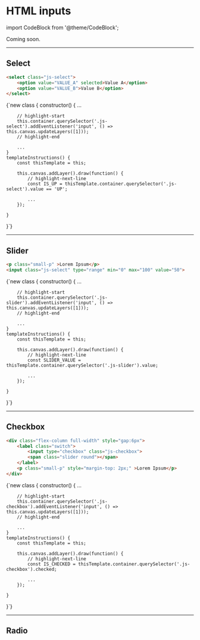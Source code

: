 # HTML inputs

import CodeBlock from '@theme/CodeBlock';

Coming soon.

---

## Select

```html
<select class="js-select">
    <option value="VALUE_A" selected>Value A</option>
    <option value="VALUE_B">Value B</option>
</select>
```

<CodeBlock className="small-code" language="javascript">
{`new class {
    constructor() {
        ...

        // highlight-start
        this.container.querySelector('.js-select').addEventListener('input', () => this.canvas.updateLayers([1]));
        // highlight-end

        ...
    }
    templateInstructions() {
        const thisTemplate = this;
        
        this.canvas.addLayer().draw(function() {
            // highlight-next-line
            const IS_UP = thisTemplate.container.querySelector('.js-select').value == 'UP';

            ...
        });
        
    }
}`}
</CodeBlock>


---

## Slider


```html
<p class="small-p" >Lorem Ipsum</p>
<input class="js-select" type="range" min="0" max="100" value="50">
```

<CodeBlock className="small-code" language="javascript">
{`new class {
    constructor() {
        ...

        // highlight-start
        this.container.querySelector('.js-slider').addEventListener('input', () => this.canvas.updateLayers([1]));
        // highlight-end

        ...
    }
    templateInstructions() {
        const thisTemplate = this;
        
        this.canvas.addLayer().draw(function() {
            // highlight-next-line
            const SLIDER_VALUE = thisTemplate.container.querySelector('.js-slider').value;

            ...
        });
        
    }
}`}
</CodeBlock>


---

## Checkbox


```html
<div class="flex-column full-width" style="gap:6px">
    <label class="switch">
        <input type="checkbox" class="js-checkbox">
        <span class="slider round"></span>
    </label>
    <p class="small-p" style="margin-top: 2px;" >Lorem Ipsum</p>
</div>
```

<CodeBlock className="small-code" language="javascript">
{`new class {
    constructor() {
        ...

        // highlight-start
        this.container.querySelector('.js-checkbox').addEventListener('input', () => this.canvas.updateLayers([1]));
        // highlight-end

        ...
    }
    templateInstructions() {
        const thisTemplate = this;
        
        this.canvas.addLayer().draw(function() {
            // highlight-next-line
            const IS_CHECKED = thisTemplate.container.querySelector('.js-checkbox').checked;

            ...
        });
        
    }
}`}
</CodeBlock>


---


## Radio

